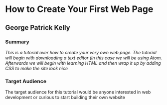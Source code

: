 # How to Create Your First Web Page

## George Patrick Kelly

### Summary
*This is a tutorial over how to create your very own web page. The tutorial will begin with downloading a text editor (in this case we will be using Atom. Afterwards we will begin with learning HTML and then wrap it up by adding CSS to make the site look nice*

### Target Audience
The target audience for this tutorial would be anyone interested in web development or curious to start building their own website

